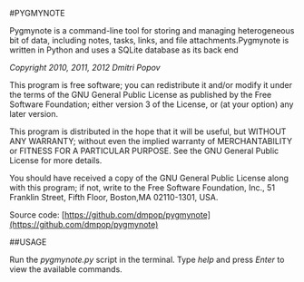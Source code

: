 #PYGMYNOTE

Pygmynote is a command-line tool for storing and managing heterogeneous bit of data, including notes, tasks, links, and file attachments.Pygmynote is written in Python and uses a SQLite database as its back end

_Copyright 2010, 2011, 2012 Dmitri Popov_


This program is free software; you can redistribute it and/or modify it under the terms of the GNU General Public License as published by the Free Software Foundation; either version 3 of the License, or (at your option) any later version.

This program is distributed in the hope that it will be useful, but WITHOUT ANY WARRANTY; without even the implied warranty of MERCHANTABILITY or FITNESS FOR A PARTICULAR PURPOSE.  See the GNU General Public License for more details.

You should have received a copy of the GNU General Public License along with this program; if not, write to the Free Software Foundation, Inc., 51 Franklin Street, Fifth Floor, Boston,MA 02110-1301, USA.

Source code: [https://github.com/dmpop/pygmynote](https://github.com/dmpop/pygmynote)

##USAGE

Run the _pygmynote.py_ script in the terminal. Type *help* and press *Enter* to view the available commands.
